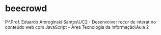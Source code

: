 # beecrowd
P:\Prof. Eduardo Amroginski Santos\UC2 - Desenvolver recur de interat no conteúdo web com JavaScript - Àrea Tecnologia da Informação\Aula 2
